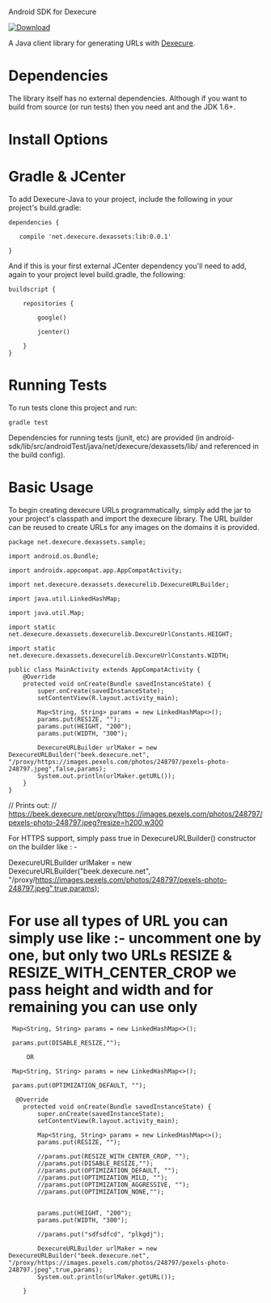 Android SDK for Dexecure

[ ![Download](https://api.bintray.com/packages/dexecure/maven/android-sdk/images/download.svg?version=0.0.1) ](https://bintray.com/dexecure/maven/android-sdk/0.0.1/link)


A Java client library for generating URLs with [Dexecure](https://dexecure.com).

# Dependencies

The library itself has no external dependencies. Although if you want to build from source (or run tests) then you need ant and the JDK 1.6+.

# Install Options

# Gradle & JCenter
To add Dexecure-Java to your project, include the following in your project's build.gradle:

```
dependencies {

   compile 'net.dexecure.dexassets:lib:0.0.1'
  
}
```

And if this is your first external JCenter dependency you'll need to add, again to your project level build.gradle, the following:

```
buildscript {

    repositories {
    
        google()
        
        jcenter()
        
    }
}
```

# Running Tests

To run tests clone this project and run:

```gradle test```

Dependencies for running tests (junit, etc) are provided (in android-sdk/lib/src/androidTest/java/net/dexecure/dexassets/lib/ and referenced in the build config).

# Basic Usage

To begin creating dexecure URLs programmatically, simply add the jar to your project's classpath and import the dexecure library. The URL builder can be reused to create URLs for any images on the domains it is provided.

```
package net.dexecure.dexassets.sample;

import android.os.Bundle;

import androidx.appcompat.app.AppCompatActivity;

import net.dexecure.dexassets.dexecurelib.DexecureURLBuilder;

import java.util.LinkedHashMap;

import java.util.Map;

import static net.dexecure.dexassets.dexecurelib.DexcureUrlConstants.HEIGHT;

import static net.dexecure.dexassets.dexecurelib.DexcureUrlConstants.WIDTH;

public class MainActivity extends AppCompatActivity {
    @Override
    protected void onCreate(Bundle savedInstanceState) {
        super.onCreate(savedInstanceState);
        setContentView(R.layout.activity_main);

        Map<String, String> params = new LinkedHashMap<>();
        params.put(RESIZE, "");
        params.put(HEIGHT, "200");
        params.put(WIDTH, "300");

        DexecureURLBuilder urlMaker = new DexecureURLBuilder("beek.dexecure.net", "/proxy/https://images.pexels.com/photos/248797/pexels-photo-248797.jpeg",false,params);
        System.out.println(urlMaker.getURL());
    }
}
```

// Prints out:
// https://beek.dexecure.net/proxy/https://images.pexels.com/photos/248797/pexels-photo-248797.jpeg?resize=h200,w300


For HTTPS support, simply pass true in DexecureURLBuilder() constructor on the builder like : -

 DexecureURLBuilder urlMaker = new DexecureURLBuilder("beek.dexecure.net", "/proxy/https://images.pexels.com/photos/248797/pexels-photo-248797.jpeg",true,params);
 
 # For use all types of URL you can simply use like :- uncomment one by one, but only two URLs RESIZE &   RESIZE_WITH_CENTER_CROP we pass height and width and for remaining you can use only 

```
 Map<String, String> params = new LinkedHashMap<>();
 
 params.put(DISABLE_RESIZE,"");
```         
         OR
```         
 Map<String, String> params = new LinkedHashMap<>();
 
 params.put(OPTIMIZATION_DEFAULT, "");
 
  @Override
    protected void onCreate(Bundle savedInstanceState) {
        super.onCreate(savedInstanceState);
        setContentView(R.layout.activity_main);

        Map<String, String> params = new LinkedHashMap<>();
        params.put(RESIZE, "");

        //params.put(RESIZE_WITH_CENTER_CROP, "");
        //params.put(DISABLE_RESIZE,"");
        //params.put(OPTIMIZATION_DEFAULT, "");
        //params.put(OPTIMIZATION_MILD, "");
        //params.put(OPTIMIZATION_AGGRESSIVE, "");
        //params.put(OPTIMIZATION_NONE,"");


        params.put(HEIGHT, "200");
        params.put(WIDTH, "300");

        //params.put("sdfsdfcd", "plkgdj");

        DexecureURLBuilder urlMaker = new DexecureURLBuilder("beek.dexecure.net", "/proxy/https://images.pexels.com/photos/248797/pexels-photo-248797.jpeg",true,params);
        System.out.println(urlMaker.getURL());

    }
```
